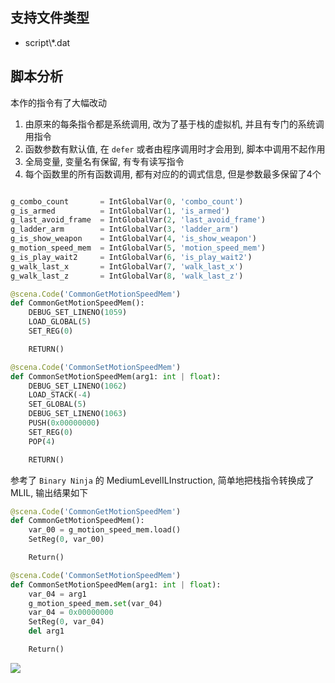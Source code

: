 ## 支持文件类型

* script\\*.dat


## 脚本分析

本作的指令有了大幅改动

1. 由原来的每条指令都是系统调用, 改为了基于栈的虚拟机, 并且有专门的系统调用指令
2. 函数参数有默认值, 在 `defer` 或者由程序调用时才会用到, 脚本中调用不起作用
3. 全局变量, 变量名有保留, 有专有读写指令
4. 每个函数里的所有函数调用, 都有对应的的调式信息, 但是参数最多保留了4个

```py

g_combo_count       = IntGlobalVar(0, 'combo_count')
g_is_armed          = IntGlobalVar(1, 'is_armed')
g_last_avoid_frame  = IntGlobalVar(2, 'last_avoid_frame')
g_ladder_arm        = IntGlobalVar(3, 'ladder_arm')
g_is_show_weapon    = IntGlobalVar(4, 'is_show_weapon')
g_motion_speed_mem  = IntGlobalVar(5, 'motion_speed_mem')
g_is_play_wait2     = IntGlobalVar(6, 'is_play_wait2')
g_walk_last_x       = IntGlobalVar(7, 'walk_last_x')
g_walk_last_z       = IntGlobalVar(8, 'walk_last_z')

@scena.Code('CommonGetMotionSpeedMem')
def CommonGetMotionSpeedMem():
    DEBUG_SET_LINENO(1059)
    LOAD_GLOBAL(5)
    SET_REG(0)

    RETURN()

@scena.Code('CommonSetMotionSpeedMem')
def CommonSetMotionSpeedMem(arg1: int | float):
    DEBUG_SET_LINENO(1062)
    LOAD_STACK(-4)
    SET_GLOBAL(5)
    DEBUG_SET_LINENO(1063)
    PUSH(0x00000000)
    SET_REG(0)
    POP(4)

    RETURN()
```

参考了 `Binary Ninja` 的 MediumLevelILInstruction, 简单地把栈指令转换成了 MLIL, 输出结果如下

```py
@scena.Code('CommonGetMotionSpeedMem')
def CommonGetMotionSpeedMem():
    var_00 = g_motion_speed_mem.load()
    SetReg(0, var_00)

    Return()

@scena.Code('CommonSetMotionSpeedMem')
def CommonSetMotionSpeedMem(arg1: int | float):
    var_04 = arg1
    g_motion_speed_mem.set(var_04)
    var_04 = 0x00000000
    SetReg(0, var_04)
    del arg1

    Return()
```

![](https://pica.zhimg.com/80/v2-c1fdc17684cf29fa0d5426206f67737d_1440w.png)
